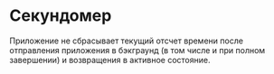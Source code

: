 #  Секундомер

Приложение не сбрасывает текущий отсчет времени после отправления приложения в бэкграунд (в том числе и при полном завершении) и возвращения в активное состояние.

